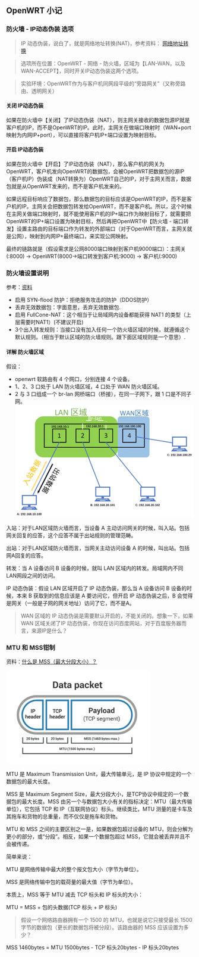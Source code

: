 ## OpenWRT 小记

### 防火墙 - IP动态伪装 选项
> IP 动态伪装，说白了，就是网络地址转换(NAT)，参考资料：
> [网络地址转换](https://zh.wikipedia.org/wiki/%E7%BD%91%E7%BB%9C%E5%9C%B0%E5%9D%80%E8%BD%AC%E6%8D%A2)

> 选项所在位置：OpenWRT - 网络 - 防火墙，区域为【LAN-WAN，以及 WAN-ACCEPT】，同时开关IP动态伪装这两个选项。

> 实验环境：OpenWRT作为与客户机同网段平级的“旁路网关”（又称旁路由、透明网关）

#### 关闭 IP动态伪装
如果在防火墙中【关闭】了IP动态伪装（NAT），则主网关接收的数据包源IP就是客户机的IP，而不是OpenWRT的IP。此时，主网关在做端口映射时（WAN+port映射为内网IP+port），可以直接将客户机IP+端口设置为映射目标。

#### 开启 IP动态伪装

如果在防火墙中【开启】了IP动态伪装（NAT），那么客户机的网关为OpenWRT，客户机发向OpenWRT的数据包，会被OpenWRT把数据包的源IP（客户机IP）伪装成（NAT转换为）OpenWRT自己的IP，对于主网关而言，数据包就是从OpenWRT发来的，而不是客户机发来的。

如果远程目标响应了数据包，那么数据包的目标应该是OpenWRT的IP，而不是客户机的IP。主网关会把数据包转发给OpenWRT，而不是客户机。所以，这个时候在主网关做端口映射时，就不能使用客户机的IP+端口作为映射目标了，就需要把OpenWRT的IP+端口设置为映射目标，然后再把OpenWRT中【防火墙 - 端口转发】设置主路由的目标端口作为转发的外部端口（对于OpenWRT而言，主网关就是公网），映射到内网IP+最终端口，来实现公网映射。

最终的链路就是（假设需求是公网8000端口映射到客户机9000端口）：主网关(:8000) -> OpenWRT(8000->端口转发到客户机:9000) -> 客户机(:9000) 

### 防火墙设置说明

参考：[资料](https://zt0729.xyz/archives/56/)


- 启用 SYN-flood 防护：拒绝服务攻击的防护（DDOS防护）
- 丢弃无效数据包：字面意思，丢弃无效数据包.
- 启用 FullCone-NAT：这个相当于让局域网内设备都能获得 NAT1 的类型（上层需要时NAT1）(不建议开启)
- 3个出入转发规则：当接口没有加入任何一个防火墙区域的时候，就遵循这个默认规则。（相当于默认区域的防火墙规则。跟下面区域规则是一个意思）.

#### 详解 防火墙区域
假设：
- openwrt 软路由有 4 个网口，分别连接 4 个设备。
- 1、2、3 口处于 LAN 防火墙区域，4 口处于 WAN 防火墙区域。
- 2 与 3 口组成一个 br-lan 网桥端口（桥接），在同一子网下，跟 1 口是不同子网。
![](./static/4148759304.jpg)

入站：对于LAN区域防火墙而言，当设备 A 主动访问网关的时候，叫入站。包括网关回复的应答，这个应答不属于出站规则的管理范畴。

出站：对于LAN区域防火墙而言，当网关主动访问设备 A 的时候，叫出站。包括网A回复的应答。

转发：当 A 设备访问 B 设备的时候，就叫 LAN 区域内的转发。局域网内不同LAN网段之间的访问。

IP 动态伪装：假设 LAN 区域开启了 IP 动态伪装，那么当 A 设备访问 B 设备的时候，本来 B 获取到的信息应该是 A 要访问它，但开启 IP 动态伪装之后，B 会觉得是网关（一般是子网的网关地址）访问了它，而不是A。

> WAN 区域的 IP 动态伪装是需要默认开启的，不能关闭的。想象一下，如果WAN 区域关闭了IP 动态伪装，你现在访问百度网站，对于百度服务器而言，来源IP是什么？

### MTU 和 MSS钳制

资料：[什么是 MSS（最大分段大小）？](https://www.cloudflare.com/zh-cn/learning/network-layer/what-is-mss/)

![](./static/mss.png)

MTU 是 Maximum Transmission Unit，最大传输单元，是 IP 协议中规定的一个数据包的最大长度。

MSS 是 Maximum Segment Size，最大分段大小，是TCP协议中规定的一个数据包的最大长度。MSS 由另一个与数据包大小有关的指标决定：MTU（最大传输单位），它包括 TCP 和 IP（互联网协议）标头。继续类比，MTU 测量的是卡车及其拖车和货物的总重量，而不仅仅是拖车和货物。

MTU 和 MSS 之间的主要区别之一是，如果数据包超过设备的 MTU，则会分解为更小的部分，或“分段”。相反，如果一个数据包超过 MSS，它就会被丢弃并且不会被传递。

简单来说：

MTU 是网络传输中最大的整个报文包大小（字节为单位）。

MSS 是网络传输中包的载荷量的最大值（字节为单位）。

本质上，MSS 等于 MTU 减去 TCP 标头和 IP 标头的大小：

MTU = MSS + 包的头数据(TCP 标头 + IP 标头)



> 假设一个网络路由器拥有一个 1500 的 MTU，也就是说它只接受最长 1500 字节的数据包（更长的数据包将被分段）。该路由器的 MSS 应该设置为多少？

MSS 1460bytes = MTU 1500bytes - TCP 标头20bytes - IP 标头20bytes




